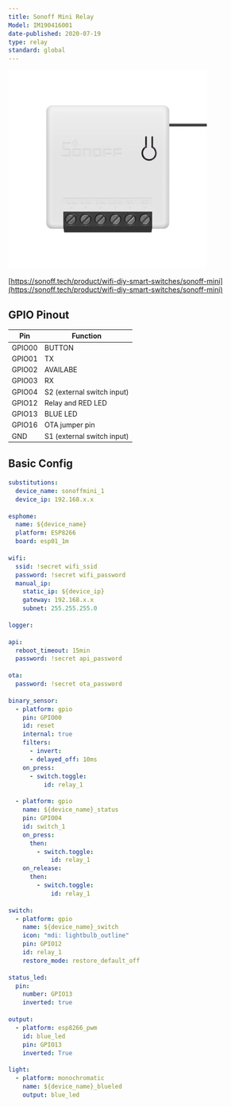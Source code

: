 ```yaml
---
title: Sonoff Mini Relay
Model: IM190416001
date-published: 2020-07-19
type: relay
standard: global
---
```

  ![alt text](Sonoff-Mini-Relay.png "Product Image")

[https://sonoff.tech/product/wifi-diy-smart-switches/sonoff-mini](https://sonoff.tech/product/wifi-diy-smart-switches/sonoff-mini)

## GPIO Pinout

| Pin    | Function                   |
|--------|----------------------------|
| GPIO00 | BUTTON                     |
| GPIO01 | TX                         |
| GPIO02 | AVAILABE                   |
| GPIO03 | RX                         |
| GPIO04 | S2 (external switch input) |
| GPIO12 | Relay and RED LED          |
| GPIO13 | BLUE LED                   |
| GPIO16 | OTA jumper pin             |
| GND    | S1 (external switch input) |

## Basic Config

```yaml
substitutions:
  device_name: sonoffmini_1
  device_ip: 192.168.x.x

esphome:
  name: ${device_name}
  platform: ESP8266
  board: esp01_1m

wifi:
  ssid: !secret wifi_ssid
  password: !secret wifi_password
  manual_ip:
    static_ip: ${device_ip}
    gateway: 192.168.x.x
    subnet: 255.255.255.0

logger:
  
api:
  reboot_timeout: 15min
  password: !secret api_password

ota:
  password: !secret ota_password

binary_sensor:
  - platform: gpio
    pin: GPIO00
    id: reset
    internal: true
    filters:
      - invert:
      - delayed_off: 10ms
    on_press:
      - switch.toggle:
          id: relay_1

  - platform: gpio
    name: ${device_name}_status
    pin: GPIO04
    id: switch_1
    on_press:
      then:
        - switch.toggle:
            id: relay_1
    on_release:
      then:
        - switch.toggle:
            id: relay_1

switch:
  - platform: gpio
    name: ${device_name}_switch
    icon: "mdi: lightbulb_outline"
    pin: GPIO12
    id: relay_1
    restore_mode: restore_default_off

status_led:
  pin:
    number: GPIO13
    inverted: true

output:
  - platform: esp8266_pwm
    id: blue_led
    pin: GPIO13
    inverted: True

light:
  - platform: monochromatic
    name: ${device_name}_blueled
    output: blue_led
```
